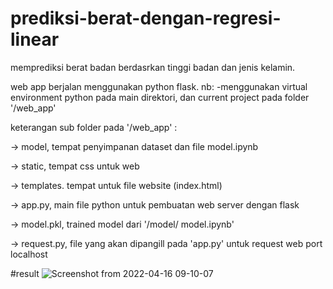 # prediksi-berat-dengan-regresi-linear
memprediksi berat badan berdasrkan tinggi badan dan jenis kelamin.

web app berjalan menggunakan python flask. 
nb:
-menggunakan virtual environment python pada main direktori, dan current project pada folder '/web_app'

keterangan sub folder pada '/web_app' :

-> model, tempat penyimpanan dataset dan file model.ipynb

-> static, tempat css untuk web

-> templates. tempat untuk file website (index.html)


-> app.py, main file python untuk pembuatan web server dengan flask

-> model.pkl, trained model dari '/model/ model.ipynb'

-> request.py, file yang akan dipangill pada 'app.py' untuk request web port localhost


#result
![Screenshot from 2022-04-16 09-10-07](https://user-images.githubusercontent.com/72852911/164872894-888798a5-69aa-40da-8407-fef1a6d4a2d2.png)

